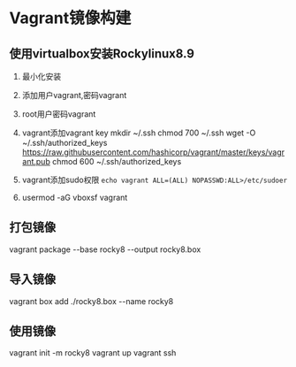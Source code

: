 # Vagrant镜像构建

## 使用virtualbox安装Rockylinux8.9
1. 最小化安装
2. 添加用户vagrant,密码vagrant
3. root用户密码vagrant
4. vagrant添加vagrant key 
   mkdir ~/.ssh
   chmod 700 ~/.ssh
   wget -O ~/.ssh/authorized_keys https://raw.githubusercontent.com/hashicorp/vagrant/master/keys/vagrant.pub
   chmod 600 ~/.ssh/authorized_keys

5. vagrant添加sudo权限
`echo vagrant ALL=(ALL) NOPASSWD:ALL>/etc/sudoer`

6. usermod -aG vboxsf vagrant
 

## 打包镜像

vagrant package --base rocky8 --output rocky8.box

## 导入镜像

vagrant box add ./rocky8.box --name rocky8

## 使用镜像

vagrant init -m rocky8
vagrant up
vagrant ssh
